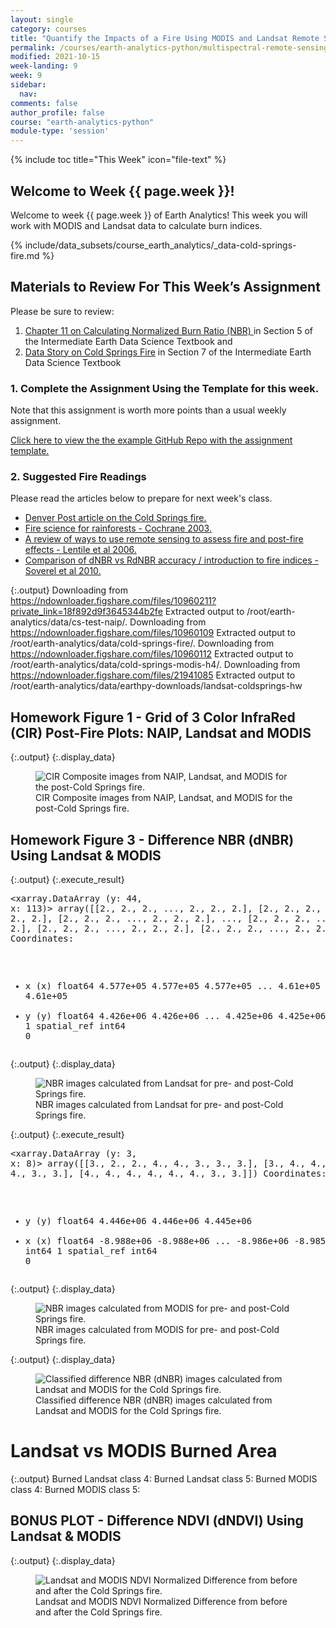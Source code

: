 ```yaml
---
layout: single
category: courses
title: "Quantify the Impacts of a Fire Using MODIS and Landsat Remote Sensing Data in Python"
permalink: /courses/earth-analytics-python/multispectral-remote-sensing-modis/
modified: 2021-10-15
week-landing: 9
week: 9
sidebar:
  nav:
comments: false
author_profile: false
course: "earth-analytics-python"
module-type: 'session'
---
```


{% include toc title="This Week" icon="file-text" %}

<div class="notice--info" markdown="1">

## <i class="fa fa-ship" aria-hidden="true"></i> Welcome to Week {{ page.week }}!

Welcome to week {{ page.week }} of Earth Analytics! This week you will work with MODIS and 
Landsat data to calculate burn indices.  

{% include/data_subsets/course_earth_analytics/_data-cold-springs-fire.md %}

</div>


## Materials to Review For This Week’s Assignment

Please be sure to review:
1. <a href="https://www.earthdatascience.org/courses/use-data-open-source-python/multispectral-remote-sensing/vegetation-indices-in-python/" target="_blank">Chapter 11 on Calculating Normalized Burn Ratio (NBR) </a> in Section 5 of the Intermediate Earth Data Science Textbook and 
2. <a href="https://www.earthdatascience.org/courses/use-data-open-source-python/data-stories/cold-springs-wildfire/" target="_blank">Data Story on Cold Springs Fire</a> in Section 7 of the Intermediate Earth Data Science Textbook

### 1. Complete the Assignment Using the Template for this week. 

Note that this assignment is worth more points than a usual weekly assignment. 

<a href="https://github.com/earthlab-education/ea-python-2020-09-cold-springs-workflows-h4-template" target="_blank">Click here to view the the example GitHub Repo with the assignment template. </a>

### 2. Suggested Fire Readings

Please read the articles below to prepare for next week's class.

* <a href="http://www.denverpost.com/2016/07/13/cold-springs-fire-wednesday/" target="_blank">Denver Post article on the Cold Springs fire.</a>
* <a href="http://www.nature.com/nature/journal/v421/n6926/full/nature01437.html" target="_blank" data-proofer-ignore=''>Fire science for rainforests -  Cochrane 2003.</a>
* <a href="https://www.webpages.uidaho.edu/for570/Readings/2006_Lentile_et_al.pdf
" target="_blank">A review of ways to use remote sensing to assess fire and post-fire effects - Lentile et al 2006.</a>
* <a href="http://www.sciencedirect.com/science/article/pii/S0034425710001100" target="_blank"> Comparison of dNBR vs RdNBR accuracy / introduction to fire indices -  Soverel et al 2010.</a>




{:.output}
    Downloading from https://ndownloader.figshare.com/files/10960211?private_link=18f892d9f3645344b2fe
    Extracted output to /root/earth-analytics/data/cs-test-naip/.
    Downloading from https://ndownloader.figshare.com/files/10960109
    Extracted output to /root/earth-analytics/data/cold-springs-fire/.
    Downloading from https://ndownloader.figshare.com/files/10960112
    Extracted output to /root/earth-analytics/data/cold-springs-modis-h4/.
    Downloading from https://ndownloader.figshare.com/files/21941085
    Extracted output to /root/earth-analytics/data/earthpy-downloads/landsat-coldsprings-hw







## Homework Figure 1 - Grid of 3 Color InfraRed (CIR) Post-Fire Plots: NAIP, Landsat and MODIS


{:.output}
{:.display_data}

<figure>

<img src = "{{ site.url }}/images/courses/earth-analytics-python/09-multispectral-remote-sensing-fire/2017-01-01-week-09-spectral-remote-sensing-modis/2017-01-01-week-09-spectral-remote-sensing-modis_10_0.png" alt = "CIR Composite images from NAIP, Landsat, and MODIS for the post-Cold Springs fire.">
<figcaption>CIR Composite images from NAIP, Landsat, and MODIS for the post-Cold Springs fire.</figcaption>

</figure>




## Homework Figure 3 - Difference NBR (dNBR) Using Landsat & MODIS


{:.output}
{:.execute_result}



<div><svg style="position: absolute; width: 0; height: 0; overflow: hidden">
<defs>
<symbol id="icon-database" viewBox="0 0 32 32">
<path d="M16 0c-8.837 0-16 2.239-16 5v4c0 2.761 7.163 5 16 5s16-2.239 16-5v-4c0-2.761-7.163-5-16-5z"></path>
<path d="M16 17c-8.837 0-16-2.239-16-5v6c0 2.761 7.163 5 16 5s16-2.239 16-5v-6c0 2.761-7.163 5-16 5z"></path>
<path d="M16 26c-8.837 0-16-2.239-16-5v6c0 2.761 7.163 5 16 5s16-2.239 16-5v-6c0 2.761-7.163 5-16 5z"></path>
</symbol>
<symbol id="icon-file-text2" viewBox="0 0 32 32">
<path d="M28.681 7.159c-0.694-0.947-1.662-2.053-2.724-3.116s-2.169-2.030-3.116-2.724c-1.612-1.182-2.393-1.319-2.841-1.319h-15.5c-1.378 0-2.5 1.121-2.5 2.5v27c0 1.378 1.122 2.5 2.5 2.5h23c1.378 0 2.5-1.122 2.5-2.5v-19.5c0-0.448-0.137-1.23-1.319-2.841zM24.543 5.457c0.959 0.959 1.712 1.825 2.268 2.543h-4.811v-4.811c0.718 0.556 1.584 1.309 2.543 2.268zM28 29.5c0 0.271-0.229 0.5-0.5 0.5h-23c-0.271 0-0.5-0.229-0.5-0.5v-27c0-0.271 0.229-0.5 0.5-0.5 0 0 15.499-0 15.5 0v7c0 0.552 0.448 1 1 1h7v19.5z"></path>
<path d="M23 26h-14c-0.552 0-1-0.448-1-1s0.448-1 1-1h14c0.552 0 1 0.448 1 1s-0.448 1-1 1z"></path>
<path d="M23 22h-14c-0.552 0-1-0.448-1-1s0.448-1 1-1h14c0.552 0 1 0.448 1 1s-0.448 1-1 1z"></path>
<path d="M23 18h-14c-0.552 0-1-0.448-1-1s0.448-1 1-1h14c0.552 0 1 0.448 1 1s-0.448 1-1 1z"></path>
</symbol>
</defs>
</svg>
<style>/* CSS stylesheet for displaying xarray objects in jupyterlab.
 *
 */

:root {
  --xr-font-color0: var(--jp-content-font-color0, rgba(0, 0, 0, 1));
  --xr-font-color2: var(--jp-content-font-color2, rgba(0, 0, 0, 0.54));
  --xr-font-color3: var(--jp-content-font-color3, rgba(0, 0, 0, 0.38));
  --xr-border-color: var(--jp-border-color2, #e0e0e0);
  --xr-disabled-color: var(--jp-layout-color3, #bdbdbd);
  --xr-background-color: var(--jp-layout-color0, white);
  --xr-background-color-row-even: var(--jp-layout-color1, white);
  --xr-background-color-row-odd: var(--jp-layout-color2, #eeeeee);
}

html[theme=dark],
body.vscode-dark {
  --xr-font-color0: rgba(255, 255, 255, 1);
  --xr-font-color2: rgba(255, 255, 255, 0.54);
  --xr-font-color3: rgba(255, 255, 255, 0.38);
  --xr-border-color: #1F1F1F;
  --xr-disabled-color: #515151;
  --xr-background-color: #111111;
  --xr-background-color-row-even: #111111;
  --xr-background-color-row-odd: #313131;
}

.xr-wrap {
  display: block;
  min-width: 300px;
  max-width: 700px;
}

.xr-text-repr-fallback {
  /* fallback to plain text repr when CSS is not injected (untrusted notebook) */
  display: none;
}

.xr-header {
  padding-top: 6px;
  padding-bottom: 6px;
  margin-bottom: 4px;
  border-bottom: solid 1px var(--xr-border-color);
}

.xr-header > div,
.xr-header > ul {
  display: inline;
  margin-top: 0;
  margin-bottom: 0;
}

.xr-obj-type,
.xr-array-name {
  margin-left: 2px;
  margin-right: 10px;
}

.xr-obj-type {
  color: var(--xr-font-color2);
}

.xr-sections {
  padding-left: 0 !important;
  display: grid;
  grid-template-columns: 150px auto auto 1fr 20px 20px;
}

.xr-section-item {
  display: contents;
}

.xr-section-item input {
  display: none;
}

.xr-section-item input + label {
  color: var(--xr-disabled-color);
}

.xr-section-item input:enabled + label {
  cursor: pointer;
  color: var(--xr-font-color2);
}

.xr-section-item input:enabled + label:hover {
  color: var(--xr-font-color0);
}

.xr-section-summary {
  grid-column: 1;
  color: var(--xr-font-color2);
  font-weight: 500;
}

.xr-section-summary > span {
  display: inline-block;
  padding-left: 0.5em;
}

.xr-section-summary-in:disabled + label {
  color: var(--xr-font-color2);
}

.xr-section-summary-in + label:before {
  display: inline-block;
  content: '►';
  font-size: 11px;
  width: 15px;
  text-align: center;
}

.xr-section-summary-in:disabled + label:before {
  color: var(--xr-disabled-color);
}

.xr-section-summary-in:checked + label:before {
  content: '▼';
}

.xr-section-summary-in:checked + label > span {
  display: none;
}

.xr-section-summary,
.xr-section-inline-details {
  padding-top: 4px;
  padding-bottom: 4px;
}

.xr-section-inline-details {
  grid-column: 2 / -1;
}

.xr-section-details {
  display: none;
  grid-column: 1 / -1;
  margin-bottom: 5px;
}

.xr-section-summary-in:checked ~ .xr-section-details {
  display: contents;
}

.xr-array-wrap {
  grid-column: 1 / -1;
  display: grid;
  grid-template-columns: 20px auto;
}

.xr-array-wrap > label {
  grid-column: 1;
  vertical-align: top;
}

.xr-preview {
  color: var(--xr-font-color3);
}

.xr-array-preview,
.xr-array-data {
  padding: 0 5px !important;
  grid-column: 2;
}

.xr-array-data,
.xr-array-in:checked ~ .xr-array-preview {
  display: none;
}

.xr-array-in:checked ~ .xr-array-data,
.xr-array-preview {
  display: inline-block;
}

.xr-dim-list {
  display: inline-block !important;
  list-style: none;
  padding: 0 !important;
  margin: 0;
}

.xr-dim-list li {
  display: inline-block;
  padding: 0;
  margin: 0;
}

.xr-dim-list:before {
  content: '(';
}

.xr-dim-list:after {
  content: ')';
}

.xr-dim-list li:not(:last-child):after {
  content: ',';
  padding-right: 5px;
}

.xr-has-index {
  font-weight: bold;
}

.xr-var-list,
.xr-var-item {
  display: contents;
}

.xr-var-item > div,
.xr-var-item label,
.xr-var-item > .xr-var-name span {
  background-color: var(--xr-background-color-row-even);
  margin-bottom: 0;
}

.xr-var-item > .xr-var-name:hover span {
  padding-right: 5px;
}

.xr-var-list > li:nth-child(odd) > div,
.xr-var-list > li:nth-child(odd) > label,
.xr-var-list > li:nth-child(odd) > .xr-var-name span {
  background-color: var(--xr-background-color-row-odd);
}

.xr-var-name {
  grid-column: 1;
}

.xr-var-dims {
  grid-column: 2;
}

.xr-var-dtype {
  grid-column: 3;
  text-align: right;
  color: var(--xr-font-color2);
}

.xr-var-preview {
  grid-column: 4;
}

.xr-var-name,
.xr-var-dims,
.xr-var-dtype,
.xr-preview,
.xr-attrs dt {
  white-space: nowrap;
  overflow: hidden;
  text-overflow: ellipsis;
  padding-right: 10px;
}

.xr-var-name:hover,
.xr-var-dims:hover,
.xr-var-dtype:hover,
.xr-attrs dt:hover {
  overflow: visible;
  width: auto;
  z-index: 1;
}

.xr-var-attrs,
.xr-var-data {
  display: none;
  background-color: var(--xr-background-color) !important;
  padding-bottom: 5px !important;
}

.xr-var-attrs-in:checked ~ .xr-var-attrs,
.xr-var-data-in:checked ~ .xr-var-data {
  display: block;
}

.xr-var-data > table {
  float: right;
}

.xr-var-name span,
.xr-var-data,
.xr-attrs {
  padding-left: 25px !important;
}

.xr-attrs,
.xr-var-attrs,
.xr-var-data {
  grid-column: 1 / -1;
}

dl.xr-attrs {
  padding: 0;
  margin: 0;
  display: grid;
  grid-template-columns: 125px auto;
}

.xr-attrs dt,
.xr-attrs dd {
  padding: 0;
  margin: 0;
  float: left;
  padding-right: 10px;
  width: auto;
}

.xr-attrs dt {
  font-weight: normal;
  grid-column: 1;
}

.xr-attrs dt:hover span {
  display: inline-block;
  background: var(--xr-background-color);
  padding-right: 10px;
}

.xr-attrs dd {
  grid-column: 2;
  white-space: pre-wrap;
  word-break: break-all;
}

.xr-icon-database,
.xr-icon-file-text2 {
  display: inline-block;
  vertical-align: middle;
  width: 1em;
  height: 1.5em !important;
  stroke-width: 0;
  stroke: currentColor;
  fill: currentColor;
}
</style><pre class='xr-text-repr-fallback'>&lt;xarray.DataArray (y: 44, x: 113)&gt;
array([[2., 2., 2., ..., 2., 2., 2.],
       [2., 2., 2., ..., 2., 2., 2.],
       [2., 2., 2., ..., 2., 2., 2.],
       ...,
       [2., 2., 2., ..., 2., 2., 2.],
       [2., 2., 2., ..., 2., 2., 2.],
       [2., 2., 2., ..., 2., 2., 2.]])
Coordinates:
  * x            (x) float64 4.577e+05 4.577e+05 4.577e+05 ... 4.61e+05 4.61e+05
  * y            (y) float64 4.426e+06 4.426e+06 ... 4.425e+06 4.425e+06
    band         int64 1
    spatial_ref  int64 0</pre><div class='xr-wrap' hidden><div class='xr-header'><div class='xr-obj-type'>xarray.DataArray</div><div class='xr-array-name'></div><ul class='xr-dim-list'><li><span class='xr-has-index'>y</span>: 44</li><li><span class='xr-has-index'>x</span>: 113</li></ul></div><ul class='xr-sections'><li class='xr-section-item'><div class='xr-array-wrap'><input id='section-65939ddb-7291-4958-bcda-874218c75144' class='xr-array-in' type='checkbox' checked><label for='section-65939ddb-7291-4958-bcda-874218c75144' title='Show/hide data repr'><svg class='icon xr-icon-database'><use xlink:href='#icon-database'></use></svg></label><div class='xr-array-preview xr-preview'><span>2.0 2.0 2.0 2.0 2.0 2.0 2.0 2.0 ... 2.0 2.0 2.0 2.0 2.0 2.0 2.0 2.0</span></div><div class='xr-array-data'><pre>array([[2., 2., 2., ..., 2., 2., 2.],
       [2., 2., 2., ..., 2., 2., 2.],
       [2., 2., 2., ..., 2., 2., 2.],
       ...,
       [2., 2., 2., ..., 2., 2., 2.],
       [2., 2., 2., ..., 2., 2., 2.],
       [2., 2., 2., ..., 2., 2., 2.]])</pre></div></div></li><li class='xr-section-item'><input id='section-3f229eff-b7fc-4b2f-80ad-1f22da7635d4' class='xr-section-summary-in' type='checkbox'  checked><label for='section-3f229eff-b7fc-4b2f-80ad-1f22da7635d4' class='xr-section-summary' >Coordinates: <span>(4)</span></label><div class='xr-section-inline-details'></div><div class='xr-section-details'><ul class='xr-var-list'><li class='xr-var-item'><div class='xr-var-name'><span class='xr-has-index'>x</span></div><div class='xr-var-dims'>(x)</div><div class='xr-var-dtype'>float64</div><div class='xr-var-preview xr-preview'>4.577e+05 4.577e+05 ... 4.61e+05</div><input id='attrs-664f553f-a350-4fa6-b783-fa09e4e12028' class='xr-var-attrs-in' type='checkbox' ><label for='attrs-664f553f-a350-4fa6-b783-fa09e4e12028' title='Show/Hide attributes'><svg class='icon xr-icon-file-text2'><use xlink:href='#icon-file-text2'></use></svg></label><input id='data-ae95f988-53ec-45e7-92f2-70caa086876c' class='xr-var-data-in' type='checkbox'><label for='data-ae95f988-53ec-45e7-92f2-70caa086876c' title='Show/Hide data repr'><svg class='icon xr-icon-database'><use xlink:href='#icon-database'></use></svg></label><div class='xr-var-attrs'><dl class='xr-attrs'><dt><span>axis :</span></dt><dd>X</dd><dt><span>long_name :</span></dt><dd>x coordinate of projection</dd><dt><span>standard_name :</span></dt><dd>projection_x_coordinate</dd><dt><span>units :</span></dt><dd>metre</dd></dl></div><div class='xr-var-data'><pre>array([457680., 457710., 457740., 457770., 457800., 457830., 457860., 457890.,
       457920., 457950., 457980., 458010., 458040., 458070., 458100., 458130.,
       458160., 458190., 458220., 458250., 458280., 458310., 458340., 458370.,
       458400., 458430., 458460., 458490., 458520., 458550., 458580., 458610.,
       458640., 458670., 458700., 458730., 458760., 458790., 458820., 458850.,
       458880., 458910., 458940., 458970., 459000., 459030., 459060., 459090.,
       459120., 459150., 459180., 459210., 459240., 459270., 459300., 459330.,
       459360., 459390., 459420., 459450., 459480., 459510., 459540., 459570.,
       459600., 459630., 459660., 459690., 459720., 459750., 459780., 459810.,
       459840., 459870., 459900., 459930., 459960., 459990., 460020., 460050.,
       460080., 460110., 460140., 460170., 460200., 460230., 460260., 460290.,
       460320., 460350., 460380., 460410., 460440., 460470., 460500., 460530.,
       460560., 460590., 460620., 460650., 460680., 460710., 460740., 460770.,
       460800., 460830., 460860., 460890., 460920., 460950., 460980., 461010.,
       461040.])</pre></div></li><li class='xr-var-item'><div class='xr-var-name'><span class='xr-has-index'>y</span></div><div class='xr-var-dims'>(y)</div><div class='xr-var-dtype'>float64</div><div class='xr-var-preview xr-preview'>4.426e+06 4.426e+06 ... 4.425e+06</div><input id='attrs-fd9e2281-db46-4ff0-a7a4-0f329868eff8' class='xr-var-attrs-in' type='checkbox' ><label for='attrs-fd9e2281-db46-4ff0-a7a4-0f329868eff8' title='Show/Hide attributes'><svg class='icon xr-icon-file-text2'><use xlink:href='#icon-file-text2'></use></svg></label><input id='data-3b430ba6-82c8-4c9d-9d51-ef627c83bc25' class='xr-var-data-in' type='checkbox'><label for='data-3b430ba6-82c8-4c9d-9d51-ef627c83bc25' title='Show/Hide data repr'><svg class='icon xr-icon-database'><use xlink:href='#icon-database'></use></svg></label><div class='xr-var-attrs'><dl class='xr-attrs'><dt><span>axis :</span></dt><dd>Y</dd><dt><span>long_name :</span></dt><dd>y coordinate of projection</dd><dt><span>standard_name :</span></dt><dd>projection_y_coordinate</dd><dt><span>units :</span></dt><dd>metre</dd></dl></div><div class='xr-var-data'><pre>array([4426440., 4426410., 4426380., 4426350., 4426320., 4426290., 4426260.,
       4426230., 4426200., 4426170., 4426140., 4426110., 4426080., 4426050.,
       4426020., 4425990., 4425960., 4425930., 4425900., 4425870., 4425840.,
       4425810., 4425780., 4425750., 4425720., 4425690., 4425660., 4425630.,
       4425600., 4425570., 4425540., 4425510., 4425480., 4425450., 4425420.,
       4425390., 4425360., 4425330., 4425300., 4425270., 4425240., 4425210.,
       4425180., 4425150.])</pre></div></li><li class='xr-var-item'><div class='xr-var-name'><span>band</span></div><div class='xr-var-dims'>()</div><div class='xr-var-dtype'>int64</div><div class='xr-var-preview xr-preview'>1</div><input id='attrs-6ac31c85-01ab-47c9-a668-9c3b073729c6' class='xr-var-attrs-in' type='checkbox' disabled><label for='attrs-6ac31c85-01ab-47c9-a668-9c3b073729c6' title='Show/Hide attributes'><svg class='icon xr-icon-file-text2'><use xlink:href='#icon-file-text2'></use></svg></label><input id='data-c3e73eef-1434-4095-85f3-6e86dcac2b7f' class='xr-var-data-in' type='checkbox'><label for='data-c3e73eef-1434-4095-85f3-6e86dcac2b7f' title='Show/Hide data repr'><svg class='icon xr-icon-database'><use xlink:href='#icon-database'></use></svg></label><div class='xr-var-attrs'><dl class='xr-attrs'></dl></div><div class='xr-var-data'><pre>array(1)</pre></div></li><li class='xr-var-item'><div class='xr-var-name'><span>spatial_ref</span></div><div class='xr-var-dims'>()</div><div class='xr-var-dtype'>int64</div><div class='xr-var-preview xr-preview'>0</div><input id='attrs-23f06000-99a7-460e-8f5b-e0014ccceb7f' class='xr-var-attrs-in' type='checkbox' ><label for='attrs-23f06000-99a7-460e-8f5b-e0014ccceb7f' title='Show/Hide attributes'><svg class='icon xr-icon-file-text2'><use xlink:href='#icon-file-text2'></use></svg></label><input id='data-cc04f344-5ee9-4a09-a36b-03d92ade9db9' class='xr-var-data-in' type='checkbox'><label for='data-cc04f344-5ee9-4a09-a36b-03d92ade9db9' title='Show/Hide data repr'><svg class='icon xr-icon-database'><use xlink:href='#icon-database'></use></svg></label><div class='xr-var-attrs'><dl class='xr-attrs'><dt><span>spatial_ref :</span></dt><dd>PROJCS[&quot;WGS 84 / UTM zone 13N&quot;,GEOGCS[&quot;WGS 84&quot;,DATUM[&quot;WGS_1984&quot;,SPHEROID[&quot;WGS 84&quot;,6378137,298.257223563,AUTHORITY[&quot;EPSG&quot;,&quot;7030&quot;]],AUTHORITY[&quot;EPSG&quot;,&quot;6326&quot;]],PRIMEM[&quot;Greenwich&quot;,0,AUTHORITY[&quot;EPSG&quot;,&quot;8901&quot;]],UNIT[&quot;degree&quot;,0.0174532925199433,AUTHORITY[&quot;EPSG&quot;,&quot;9122&quot;]],AUTHORITY[&quot;EPSG&quot;,&quot;4326&quot;]],PROJECTION[&quot;Transverse_Mercator&quot;],PARAMETER[&quot;latitude_of_origin&quot;,0],PARAMETER[&quot;central_meridian&quot;,-105],PARAMETER[&quot;scale_factor&quot;,0.9996],PARAMETER[&quot;false_easting&quot;,500000],PARAMETER[&quot;false_northing&quot;,0],UNIT[&quot;metre&quot;,1,AUTHORITY[&quot;EPSG&quot;,&quot;9001&quot;]],AXIS[&quot;Easting&quot;,EAST],AXIS[&quot;Northing&quot;,NORTH],AUTHORITY[&quot;EPSG&quot;,&quot;32613&quot;]]</dd><dt><span>crs_wkt :</span></dt><dd>PROJCS[&quot;WGS 84 / UTM zone 13N&quot;,GEOGCS[&quot;WGS 84&quot;,DATUM[&quot;WGS_1984&quot;,SPHEROID[&quot;WGS 84&quot;,6378137,298.257223563,AUTHORITY[&quot;EPSG&quot;,&quot;7030&quot;]],AUTHORITY[&quot;EPSG&quot;,&quot;6326&quot;]],PRIMEM[&quot;Greenwich&quot;,0,AUTHORITY[&quot;EPSG&quot;,&quot;8901&quot;]],UNIT[&quot;degree&quot;,0.0174532925199433,AUTHORITY[&quot;EPSG&quot;,&quot;9122&quot;]],AUTHORITY[&quot;EPSG&quot;,&quot;4326&quot;]],PROJECTION[&quot;Transverse_Mercator&quot;],PARAMETER[&quot;latitude_of_origin&quot;,0],PARAMETER[&quot;central_meridian&quot;,-105],PARAMETER[&quot;scale_factor&quot;,0.9996],PARAMETER[&quot;false_easting&quot;,500000],PARAMETER[&quot;false_northing&quot;,0],UNIT[&quot;metre&quot;,1,AUTHORITY[&quot;EPSG&quot;,&quot;9001&quot;]],AXIS[&quot;Easting&quot;,EAST],AXIS[&quot;Northing&quot;,NORTH],AUTHORITY[&quot;EPSG&quot;,&quot;32613&quot;]]</dd><dt><span>GeoTransform :</span></dt><dd>457665.0 30.0 0.0 4426455.0 0.0 -30.0</dd></dl></div><div class='xr-var-data'><pre>array(0)</pre></div></li></ul></div></li><li class='xr-section-item'><input id='section-aafd14d6-1bb3-4e03-a085-5a0d731d961d' class='xr-section-summary-in' type='checkbox' disabled ><label for='section-aafd14d6-1bb3-4e03-a085-5a0d731d961d' class='xr-section-summary'  title='Expand/collapse section'>Attributes: <span>(0)</span></label><div class='xr-section-inline-details'></div><div class='xr-section-details'><dl class='xr-attrs'></dl></div></li></ul></div></div>






{:.output}
{:.display_data}

<figure>

<img src = "{{ site.url }}/images/courses/earth-analytics-python/09-multispectral-remote-sensing-fire/2017-01-01-week-09-spectral-remote-sensing-modis/2017-01-01-week-09-spectral-remote-sensing-modis_13_0.png" alt = "NBR images calculated from Landsat for pre- and post-Cold Springs fire.">
<figcaption>NBR images calculated from Landsat for pre- and post-Cold Springs fire.</figcaption>

</figure>





{:.output}
{:.execute_result}



<div><svg style="position: absolute; width: 0; height: 0; overflow: hidden">
<defs>
<symbol id="icon-database" viewBox="0 0 32 32">
<path d="M16 0c-8.837 0-16 2.239-16 5v4c0 2.761 7.163 5 16 5s16-2.239 16-5v-4c0-2.761-7.163-5-16-5z"></path>
<path d="M16 17c-8.837 0-16-2.239-16-5v6c0 2.761 7.163 5 16 5s16-2.239 16-5v-6c0 2.761-7.163 5-16 5z"></path>
<path d="M16 26c-8.837 0-16-2.239-16-5v6c0 2.761 7.163 5 16 5s16-2.239 16-5v-6c0 2.761-7.163 5-16 5z"></path>
</symbol>
<symbol id="icon-file-text2" viewBox="0 0 32 32">
<path d="M28.681 7.159c-0.694-0.947-1.662-2.053-2.724-3.116s-2.169-2.030-3.116-2.724c-1.612-1.182-2.393-1.319-2.841-1.319h-15.5c-1.378 0-2.5 1.121-2.5 2.5v27c0 1.378 1.122 2.5 2.5 2.5h23c1.378 0 2.5-1.122 2.5-2.5v-19.5c0-0.448-0.137-1.23-1.319-2.841zM24.543 5.457c0.959 0.959 1.712 1.825 2.268 2.543h-4.811v-4.811c0.718 0.556 1.584 1.309 2.543 2.268zM28 29.5c0 0.271-0.229 0.5-0.5 0.5h-23c-0.271 0-0.5-0.229-0.5-0.5v-27c0-0.271 0.229-0.5 0.5-0.5 0 0 15.499-0 15.5 0v7c0 0.552 0.448 1 1 1h7v19.5z"></path>
<path d="M23 26h-14c-0.552 0-1-0.448-1-1s0.448-1 1-1h14c0.552 0 1 0.448 1 1s-0.448 1-1 1z"></path>
<path d="M23 22h-14c-0.552 0-1-0.448-1-1s0.448-1 1-1h14c0.552 0 1 0.448 1 1s-0.448 1-1 1z"></path>
<path d="M23 18h-14c-0.552 0-1-0.448-1-1s0.448-1 1-1h14c0.552 0 1 0.448 1 1s-0.448 1-1 1z"></path>
</symbol>
</defs>
</svg>
<style>/* CSS stylesheet for displaying xarray objects in jupyterlab.
 *
 */

:root {
  --xr-font-color0: var(--jp-content-font-color0, rgba(0, 0, 0, 1));
  --xr-font-color2: var(--jp-content-font-color2, rgba(0, 0, 0, 0.54));
  --xr-font-color3: var(--jp-content-font-color3, rgba(0, 0, 0, 0.38));
  --xr-border-color: var(--jp-border-color2, #e0e0e0);
  --xr-disabled-color: var(--jp-layout-color3, #bdbdbd);
  --xr-background-color: var(--jp-layout-color0, white);
  --xr-background-color-row-even: var(--jp-layout-color1, white);
  --xr-background-color-row-odd: var(--jp-layout-color2, #eeeeee);
}

html[theme=dark],
body.vscode-dark {
  --xr-font-color0: rgba(255, 255, 255, 1);
  --xr-font-color2: rgba(255, 255, 255, 0.54);
  --xr-font-color3: rgba(255, 255, 255, 0.38);
  --xr-border-color: #1F1F1F;
  --xr-disabled-color: #515151;
  --xr-background-color: #111111;
  --xr-background-color-row-even: #111111;
  --xr-background-color-row-odd: #313131;
}

.xr-wrap {
  display: block;
  min-width: 300px;
  max-width: 700px;
}

.xr-text-repr-fallback {
  /* fallback to plain text repr when CSS is not injected (untrusted notebook) */
  display: none;
}

.xr-header {
  padding-top: 6px;
  padding-bottom: 6px;
  margin-bottom: 4px;
  border-bottom: solid 1px var(--xr-border-color);
}

.xr-header > div,
.xr-header > ul {
  display: inline;
  margin-top: 0;
  margin-bottom: 0;
}

.xr-obj-type,
.xr-array-name {
  margin-left: 2px;
  margin-right: 10px;
}

.xr-obj-type {
  color: var(--xr-font-color2);
}

.xr-sections {
  padding-left: 0 !important;
  display: grid;
  grid-template-columns: 150px auto auto 1fr 20px 20px;
}

.xr-section-item {
  display: contents;
}

.xr-section-item input {
  display: none;
}

.xr-section-item input + label {
  color: var(--xr-disabled-color);
}

.xr-section-item input:enabled + label {
  cursor: pointer;
  color: var(--xr-font-color2);
}

.xr-section-item input:enabled + label:hover {
  color: var(--xr-font-color0);
}

.xr-section-summary {
  grid-column: 1;
  color: var(--xr-font-color2);
  font-weight: 500;
}

.xr-section-summary > span {
  display: inline-block;
  padding-left: 0.5em;
}

.xr-section-summary-in:disabled + label {
  color: var(--xr-font-color2);
}

.xr-section-summary-in + label:before {
  display: inline-block;
  content: '►';
  font-size: 11px;
  width: 15px;
  text-align: center;
}

.xr-section-summary-in:disabled + label:before {
  color: var(--xr-disabled-color);
}

.xr-section-summary-in:checked + label:before {
  content: '▼';
}

.xr-section-summary-in:checked + label > span {
  display: none;
}

.xr-section-summary,
.xr-section-inline-details {
  padding-top: 4px;
  padding-bottom: 4px;
}

.xr-section-inline-details {
  grid-column: 2 / -1;
}

.xr-section-details {
  display: none;
  grid-column: 1 / -1;
  margin-bottom: 5px;
}

.xr-section-summary-in:checked ~ .xr-section-details {
  display: contents;
}

.xr-array-wrap {
  grid-column: 1 / -1;
  display: grid;
  grid-template-columns: 20px auto;
}

.xr-array-wrap > label {
  grid-column: 1;
  vertical-align: top;
}

.xr-preview {
  color: var(--xr-font-color3);
}

.xr-array-preview,
.xr-array-data {
  padding: 0 5px !important;
  grid-column: 2;
}

.xr-array-data,
.xr-array-in:checked ~ .xr-array-preview {
  display: none;
}

.xr-array-in:checked ~ .xr-array-data,
.xr-array-preview {
  display: inline-block;
}

.xr-dim-list {
  display: inline-block !important;
  list-style: none;
  padding: 0 !important;
  margin: 0;
}

.xr-dim-list li {
  display: inline-block;
  padding: 0;
  margin: 0;
}

.xr-dim-list:before {
  content: '(';
}

.xr-dim-list:after {
  content: ')';
}

.xr-dim-list li:not(:last-child):after {
  content: ',';
  padding-right: 5px;
}

.xr-has-index {
  font-weight: bold;
}

.xr-var-list,
.xr-var-item {
  display: contents;
}

.xr-var-item > div,
.xr-var-item label,
.xr-var-item > .xr-var-name span {
  background-color: var(--xr-background-color-row-even);
  margin-bottom: 0;
}

.xr-var-item > .xr-var-name:hover span {
  padding-right: 5px;
}

.xr-var-list > li:nth-child(odd) > div,
.xr-var-list > li:nth-child(odd) > label,
.xr-var-list > li:nth-child(odd) > .xr-var-name span {
  background-color: var(--xr-background-color-row-odd);
}

.xr-var-name {
  grid-column: 1;
}

.xr-var-dims {
  grid-column: 2;
}

.xr-var-dtype {
  grid-column: 3;
  text-align: right;
  color: var(--xr-font-color2);
}

.xr-var-preview {
  grid-column: 4;
}

.xr-var-name,
.xr-var-dims,
.xr-var-dtype,
.xr-preview,
.xr-attrs dt {
  white-space: nowrap;
  overflow: hidden;
  text-overflow: ellipsis;
  padding-right: 10px;
}

.xr-var-name:hover,
.xr-var-dims:hover,
.xr-var-dtype:hover,
.xr-attrs dt:hover {
  overflow: visible;
  width: auto;
  z-index: 1;
}

.xr-var-attrs,
.xr-var-data {
  display: none;
  background-color: var(--xr-background-color) !important;
  padding-bottom: 5px !important;
}

.xr-var-attrs-in:checked ~ .xr-var-attrs,
.xr-var-data-in:checked ~ .xr-var-data {
  display: block;
}

.xr-var-data > table {
  float: right;
}

.xr-var-name span,
.xr-var-data,
.xr-attrs {
  padding-left: 25px !important;
}

.xr-attrs,
.xr-var-attrs,
.xr-var-data {
  grid-column: 1 / -1;
}

dl.xr-attrs {
  padding: 0;
  margin: 0;
  display: grid;
  grid-template-columns: 125px auto;
}

.xr-attrs dt,
.xr-attrs dd {
  padding: 0;
  margin: 0;
  float: left;
  padding-right: 10px;
  width: auto;
}

.xr-attrs dt {
  font-weight: normal;
  grid-column: 1;
}

.xr-attrs dt:hover span {
  display: inline-block;
  background: var(--xr-background-color);
  padding-right: 10px;
}

.xr-attrs dd {
  grid-column: 2;
  white-space: pre-wrap;
  word-break: break-all;
}

.xr-icon-database,
.xr-icon-file-text2 {
  display: inline-block;
  vertical-align: middle;
  width: 1em;
  height: 1.5em !important;
  stroke-width: 0;
  stroke: currentColor;
  fill: currentColor;
}
</style><pre class='xr-text-repr-fallback'>&lt;xarray.DataArray (y: 3, x: 8)&gt;
array([[3., 2., 2., 4., 4., 3., 3., 3.],
       [3., 4., 4., 4., 3., 4., 3., 3.],
       [4., 4., 4., 4., 4., 4., 3., 3.]])
Coordinates:
  * y            (y) float64 4.446e+06 4.446e+06 4.445e+06
  * x            (x) float64 -8.988e+06 -8.988e+06 ... -8.986e+06 -8.985e+06
    band         int64 1
    spatial_ref  int64 0</pre><div class='xr-wrap' hidden><div class='xr-header'><div class='xr-obj-type'>xarray.DataArray</div><div class='xr-array-name'></div><ul class='xr-dim-list'><li><span class='xr-has-index'>y</span>: 3</li><li><span class='xr-has-index'>x</span>: 8</li></ul></div><ul class='xr-sections'><li class='xr-section-item'><div class='xr-array-wrap'><input id='section-f0e93537-87ab-4d54-a638-03e47a4bde5b' class='xr-array-in' type='checkbox' checked><label for='section-f0e93537-87ab-4d54-a638-03e47a4bde5b' title='Show/hide data repr'><svg class='icon xr-icon-database'><use xlink:href='#icon-database'></use></svg></label><div class='xr-array-preview xr-preview'><span>3.0 2.0 2.0 4.0 4.0 3.0 3.0 3.0 ... 4.0 4.0 4.0 4.0 4.0 4.0 3.0 3.0</span></div><div class='xr-array-data'><pre>array([[3., 2., 2., 4., 4., 3., 3., 3.],
       [3., 4., 4., 4., 3., 4., 3., 3.],
       [4., 4., 4., 4., 4., 4., 3., 3.]])</pre></div></div></li><li class='xr-section-item'><input id='section-152253c4-3cd6-4b75-ad70-3af53f8fbea2' class='xr-section-summary-in' type='checkbox'  checked><label for='section-152253c4-3cd6-4b75-ad70-3af53f8fbea2' class='xr-section-summary' >Coordinates: <span>(4)</span></label><div class='xr-section-inline-details'></div><div class='xr-section-details'><ul class='xr-var-list'><li class='xr-var-item'><div class='xr-var-name'><span class='xr-has-index'>y</span></div><div class='xr-var-dims'>(y)</div><div class='xr-var-dtype'>float64</div><div class='xr-var-preview xr-preview'>4.446e+06 4.446e+06 4.445e+06</div><input id='attrs-2943eaa7-0d6a-410f-9fe5-22a130407604' class='xr-var-attrs-in' type='checkbox' ><label for='attrs-2943eaa7-0d6a-410f-9fe5-22a130407604' title='Show/Hide attributes'><svg class='icon xr-icon-file-text2'><use xlink:href='#icon-file-text2'></use></svg></label><input id='data-ec9d7f98-8df0-4469-860e-8a26f0403761' class='xr-var-data-in' type='checkbox'><label for='data-ec9d7f98-8df0-4469-860e-8a26f0403761' title='Show/Hide data repr'><svg class='icon xr-icon-database'><use xlink:href='#icon-database'></use></svg></label><div class='xr-var-attrs'><dl class='xr-attrs'><dt><span>axis :</span></dt><dd>Y</dd><dt><span>long_name :</span></dt><dd>y coordinate of projection</dd><dt><span>standard_name :</span></dt><dd>projection_y_coordinate</dd><dt><span>units :</span></dt><dd>metre</dd></dl></div><div class='xr-var-data'><pre>array([4446180.484159, 4445717.171443, 4445253.858726])</pre></div></li><li class='xr-var-item'><div class='xr-var-name'><span class='xr-has-index'>x</span></div><div class='xr-var-dims'>(x)</div><div class='xr-var-dtype'>float64</div><div class='xr-var-preview xr-preview'>-8.988e+06 ... -8.985e+06</div><input id='attrs-1823d7bc-c276-4723-8455-6d8962d83270' class='xr-var-attrs-in' type='checkbox' ><label for='attrs-1823d7bc-c276-4723-8455-6d8962d83270' title='Show/Hide attributes'><svg class='icon xr-icon-file-text2'><use xlink:href='#icon-file-text2'></use></svg></label><input id='data-3415c8b0-1a46-41bb-88a1-367a6bb67523' class='xr-var-data-in' type='checkbox'><label for='data-3415c8b0-1a46-41bb-88a1-367a6bb67523' title='Show/Hide data repr'><svg class='icon xr-icon-database'><use xlink:href='#icon-database'></use></svg></label><div class='xr-var-attrs'><dl class='xr-attrs'><dt><span>axis :</span></dt><dd>X</dd><dt><span>long_name :</span></dt><dd>x coordinate of projection</dd><dt><span>standard_name :</span></dt><dd>projection_x_coordinate</dd><dt><span>units :</span></dt><dd>metre</dd></dl></div><div class='xr-var-data'><pre>array([-8988498.356997, -8988035.04428 , -8987571.731564, -8987108.418847,
       -8986645.106131, -8986181.793414, -8985718.480698, -8985255.167981])</pre></div></li><li class='xr-var-item'><div class='xr-var-name'><span>band</span></div><div class='xr-var-dims'>()</div><div class='xr-var-dtype'>int64</div><div class='xr-var-preview xr-preview'>1</div><input id='attrs-29c23501-ef18-432b-96ff-4502b2696993' class='xr-var-attrs-in' type='checkbox' disabled><label for='attrs-29c23501-ef18-432b-96ff-4502b2696993' title='Show/Hide attributes'><svg class='icon xr-icon-file-text2'><use xlink:href='#icon-file-text2'></use></svg></label><input id='data-5810f4d0-04e5-44d9-af36-84b371690b8b' class='xr-var-data-in' type='checkbox'><label for='data-5810f4d0-04e5-44d9-af36-84b371690b8b' title='Show/Hide data repr'><svg class='icon xr-icon-database'><use xlink:href='#icon-database'></use></svg></label><div class='xr-var-attrs'><dl class='xr-attrs'></dl></div><div class='xr-var-data'><pre>array(1)</pre></div></li><li class='xr-var-item'><div class='xr-var-name'><span>spatial_ref</span></div><div class='xr-var-dims'>()</div><div class='xr-var-dtype'>int64</div><div class='xr-var-preview xr-preview'>0</div><input id='attrs-e27c06be-4d71-4e7e-88c8-7ed1d5683063' class='xr-var-attrs-in' type='checkbox' ><label for='attrs-e27c06be-4d71-4e7e-88c8-7ed1d5683063' title='Show/Hide attributes'><svg class='icon xr-icon-file-text2'><use xlink:href='#icon-file-text2'></use></svg></label><input id='data-f7c76ad8-eef6-4d50-b750-d8b4e642413e' class='xr-var-data-in' type='checkbox'><label for='data-f7c76ad8-eef6-4d50-b750-d8b4e642413e' title='Show/Hide data repr'><svg class='icon xr-icon-database'><use xlink:href='#icon-database'></use></svg></label><div class='xr-var-attrs'><dl class='xr-attrs'><dt><span>spatial_ref :</span></dt><dd>PROJCS[&quot;unnamed&quot;,GEOGCS[&quot;Unknown datum based upon the custom spheroid&quot;,DATUM[&quot;Not specified (based on custom spheroid)&quot;,SPHEROID[&quot;Custom spheroid&quot;,6371007.181,0]],PRIMEM[&quot;Greenwich&quot;,0],UNIT[&quot;degree&quot;,0.0174532925199433,AUTHORITY[&quot;EPSG&quot;,&quot;9122&quot;]]],PROJECTION[&quot;Sinusoidal&quot;],PARAMETER[&quot;longitude_of_center&quot;,0],PARAMETER[&quot;false_easting&quot;,0],PARAMETER[&quot;false_northing&quot;,0],UNIT[&quot;Meter&quot;,1],AXIS[&quot;Easting&quot;,EAST],AXIS[&quot;Northing&quot;,NORTH]]</dd><dt><span>crs_wkt :</span></dt><dd>PROJCS[&quot;unnamed&quot;,GEOGCS[&quot;Unknown datum based upon the custom spheroid&quot;,DATUM[&quot;Not specified (based on custom spheroid)&quot;,SPHEROID[&quot;Custom spheroid&quot;,6371007.181,0]],PRIMEM[&quot;Greenwich&quot;,0],UNIT[&quot;degree&quot;,0.0174532925199433,AUTHORITY[&quot;EPSG&quot;,&quot;9122&quot;]]],PROJECTION[&quot;Sinusoidal&quot;],PARAMETER[&quot;longitude_of_center&quot;,0],PARAMETER[&quot;false_easting&quot;,0],PARAMETER[&quot;false_northing&quot;,0],UNIT[&quot;Meter&quot;,1],AXIS[&quot;Easting&quot;,EAST],AXIS[&quot;Northing&quot;,NORTH]]</dd><dt><span>GeoTransform :</span></dt><dd>-8988730.01335511 463.3127165277089 0.0 4446412.1405174155 0.0 -463.312716527842</dd></dl></div><div class='xr-var-data'><pre>array(0)</pre></div></li></ul></div></li><li class='xr-section-item'><input id='section-d92acc3e-5f7d-4370-b8b9-38e0fc88e032' class='xr-section-summary-in' type='checkbox' disabled ><label for='section-d92acc3e-5f7d-4370-b8b9-38e0fc88e032' class='xr-section-summary'  title='Expand/collapse section'>Attributes: <span>(0)</span></label><div class='xr-section-inline-details'></div><div class='xr-section-details'><dl class='xr-attrs'></dl></div></li></ul></div></div>






{:.output}
{:.display_data}

<figure>

<img src = "{{ site.url }}/images/courses/earth-analytics-python/09-multispectral-remote-sensing-fire/2017-01-01-week-09-spectral-remote-sensing-modis/2017-01-01-week-09-spectral-remote-sensing-modis_15_0.png" alt = "NBR images calculated from MODIS for pre- and post-Cold Springs fire.">
<figcaption>NBR images calculated from MODIS for pre- and post-Cold Springs fire.</figcaption>

</figure>





{:.output}
{:.display_data}

<figure>

<img src = "{{ site.url }}/images/courses/earth-analytics-python/09-multispectral-remote-sensing-fire/2017-01-01-week-09-spectral-remote-sensing-modis/2017-01-01-week-09-spectral-remote-sensing-modis_16_0.png" alt = "Classified difference NBR (dNBR) images calculated from Landsat and MODIS for the Cold Springs fire.">
<figcaption>Classified difference NBR (dNBR) images calculated from Landsat and MODIS for the Cold Springs fire.</figcaption>

</figure>




# Landsat vs MODIS  Burned Area



{:.output}
    Burned Landsat class 4:
    Burned Landsat class 5:
    Burned MODIS class 4:
    Burned MODIS class 5:



## BONUS PLOT - Difference NDVI (dNDVI) Using Landsat & MODIS


{:.output}
{:.display_data}

<figure>

<img src = "{{ site.url }}/images/courses/earth-analytics-python/09-multispectral-remote-sensing-fire/2017-01-01-week-09-spectral-remote-sensing-modis/2017-01-01-week-09-spectral-remote-sensing-modis_20_0.png" alt = "Landsat and MODIS NDVI Normalized Difference from before and after the Cold Springs fire.">
<figcaption>Landsat and MODIS NDVI Normalized Difference from before and after the Cold Springs fire.</figcaption>

</figure>



